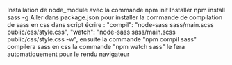 Installation de node_module avec la commande npm init
 Installer npm install sass -g
  Aller dans package.json
    pour installer la commande de compilation de sass en css  dans script écrire :
      "compil": "node-sass sass/main.scss public/css/style.css",
      "watch": "node-sass sass/main.scss public/css/style.css -w",
 ensuite la commande "npm compil sass" compilera sass en css
 la commande "npm watch sass" le fera automatiquement pour le rendu navigateur
